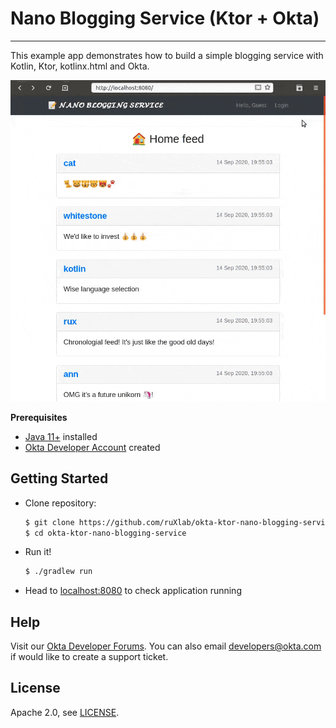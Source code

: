 # Nano Blogging Service (Ktor + Okta)

---------------------

This example app demonstrates how to build a simple blogging service with Kotlin, Ktor, kotlinx.html and Okta.

![Demo of the Nano Blogging Service](meta/nano-blogging-service-demo.gif)

**Prerequisites**

- [Java 11+](https://adoptopenjdk.net/) installed
- [Okta Developer Account](https://developer.okta.com/) created

## Getting Started

* Clone repository:
    ```bash
    $ git clone https://github.com/ruXlab/okta-ktor-nano-blogging-service
    $ cd okta-ktor-nano-blogging-service 
    ```
* Run it!
    ```bash
    $ ./gradlew run    
     ```           
* Head to [localhost:8080](http://localhost:8080) to check application running


## Help

Visit our [Okta Developer Forums](https://devforum.okta.com/). You can also email [developers@okta.com](mailto:developers@okta.com) if would like to create a support ticket.

## License

Apache 2.0, see [LICENSE](LICENSE).